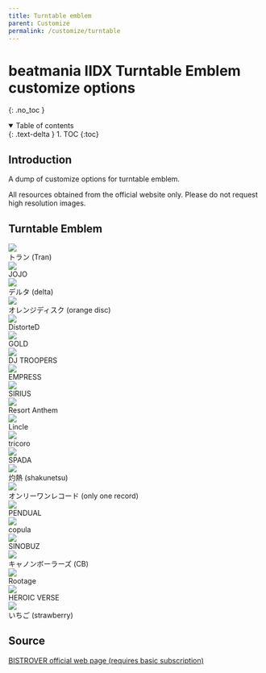 ```yaml
---
title: Turntable emblem
parent: Customize
permalink: /customize/turntable
---
```


# beatmania IIDX Turntable Emblem customize options
{: .no_toc }

<details open markdown="block">
  <summary>
    Table of contents
  </summary>
  {: .text-delta }
1. TOC
{:toc}
</details>

## Introduction

A dump of customize options for turntable emblem.

All resources obtained from the official website only. Please do not request high resolution images.

## Turntable Emblem

<div>
    <div class="customize">
        <div class="customize_img"><img src="/assets/img/shop/tt/022.jpg" /></div>
        <div class="customize_label">トラン (Tran)</div>
    </div>
    <div class="customize">
        <div class="customize_img"><img src="/assets/img/shop/tt/021.jpg" /></div>
        <div class="customize_label">JOJO</div>
    </div>
    <div class="customize">
        <div class="customize_img"><img src="/assets/img/shop/tt/001.jpg" /></div>
        <div class="customize_label">デルタ (delta)</div>
    </div>
    <div class="customize">
        <div class="customize_img"><img src="/assets/img/shop/tt/020.jpg" /></div>
        <div class="customize_label">オレンジディスク (orange disc)</div>
    </div>
    <div class="customize">
        <div class="customize_img"><img src="/assets/img/shop/tt/009.jpg" /></div>
        <div class="customize_label">DistorteD</div>
    </div>
    <div class="customize">
        <div class="customize_img"><img src="/assets/img/shop/tt/019.jpg" /></div>
        <div class="customize_label">GOLD</div>
    </div>
    <div class="customize">
        <div class="customize_img"><img src="/assets/img/shop/tt/002.jpg" /></div>
        <div class="customize_label">DJ TROOPERS</div>
    </div>
    <div class="customize">
        <div class="customize_img"><img src="/assets/img/shop/tt/005.jpg" /></div>
        <div class="customize_label">EMPRESS</div>
    </div>
    <div class="customize">
        <div class="customize_img"><img src="/assets/img/shop/tt/006.jpg" /></div>
        <div class="customize_label">SIRIUS</div>
    </div>
    <div class="customize">
        <div class="customize_img"><img src="/assets/img/shop/tt/010.jpg" /></div>
        <div class="customize_label">Resort Anthem</div>
    </div>
    <div class="customize">
        <div class="customize_img"><img src="/assets/img/shop/tt/003.jpg" /></div>
        <div class="customize_label">Lincle</div>
    </div>
    <div class="customize">
        <div class="customize_img"><img src="/assets/img/shop/tt/004.jpg" /></div>
        <div class="customize_label">tricoro</div>
    </div>
    <div class="customize">
        <div class="customize_img"><img src="/assets/img/shop/tt/016.jpg" /></div>
        <div class="customize_label">SPADA</div>
    </div>
    <div class="customize">
        <div class="customize_img"><img src="/assets/img/shop/tt/018.jpg" /></div>
        <div class="customize_label">灼熱 (shakunetsu)</div>
    </div>
    <div class="customize">
        <div class="customize_img"><img src="/assets/img/shop/tt/007.jpg" /></div>
        <div class="customize_label">オンリーワンレコード (only one record)</div>
    </div>
    <div class="customize">
        <div class="customize_img"><img src="/assets/img/shop/tt/011.jpg" /></div>
        <div class="customize_label">PENDUAL</div>
    </div>
    <div class="customize">
        <div class="customize_img"><img src="/assets/img/shop/tt/017.jpg" /></div>
        <div class="customize_label">copula</div>
    </div>
    <div class="customize">
        <div class="customize_img"><img src="/assets/img/shop/tt/014.jpg" /></div>
        <div class="customize_label">SINOBUZ</div>
    </div>
    <div class="customize">
        <div class="customize_img"><img src="/assets/img/shop/tt/012.jpg" /></div>
        <div class="customize_label">キャノンボーラーズ (CB)</div>
    </div>
    <div class="customize">
        <div class="customize_img"><img src="/assets/img/shop/tt/013.jpg" /></div>
        <div class="customize_label">Rootage</div>
    </div>
    <div class="customize">
        <div class="customize_img"><img src="/assets/img/shop/tt/015.jpg" /></div>
        <div class="customize_label">HEROIC VERSE</div>
    </div>
    <div class="customize">
        <div class="customize_img"><img src="/assets/img/shop/tt/008.jpg" /></div>
        <div class="customize_label">いちご (strawberry)</div>
    </div>
  <div style="clear:both;"></div>
</div>

## Source

[BISTROVER official web page (requires basic subscription)](https://p.eagate.573.jp/game/2dx/28/room/c_index.html?kind=1)
